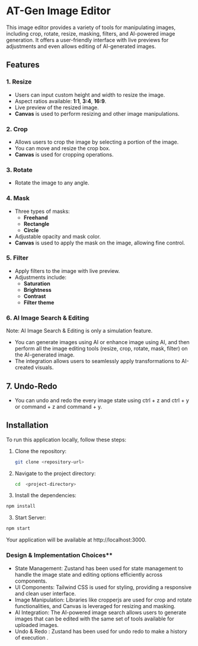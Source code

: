 # AT-Gen Image Editor

This image editor provides a variety of tools for manipulating images, including crop, rotate, resize, masking, filters, and AI-powered image generation. It offers a user-friendly interface with live previews for adjustments and even allows editing of AI-generated images.

## Features

### 1. **Resize**

- Users can input custom height and width to resize the image.
- Aspect ratios available: **1:1**, **3:4**, **16:9**.
- Live preview of the resized image.
- **Canvas** is used to perform resizing and other image manipulations.

### 2. **Crop**

- Allows users to crop the image by selecting a portion of the image.
- You can move and resize the crop box.
- **Canvas** is used for cropping operations.

### 3. **Rotate**

- Rotate the image to any angle.

### 4. **Mask**

- Three types of masks:
  - **Freehand**
  - **Rectangle**
  - **Circle**
- Adjustable opacity and mask color.
- **Canvas** is used to apply the mask on the image, allowing fine control.

### 5. **Filter**

- Apply filters to the image with live preview.
- Adjustments include:
  - **Saturation**
  - **Brightness**
  - **Contrast**
  - **Filter theme**

### 6. **AI Image Search & Editing**

Note: AI Image Search & Editing is only a simulation feature.

- You can generate images using AI or enhance image using AI, and then perform all the image editing tools (resize, crop, rotate, mask, filter) on the AI-generated image.
- The integration allows users to seamlessly apply transformations to AI-created visuals.

## 7. **Undo-Redo**

- You can undo and redo the every image state using ctrl + z and ctrl + y or command + z and command + y.

## Installation

To run this application locally, follow these steps:

1. Clone the repository:

   ```bash
   git clone <repository-url>

   ```

2. Navigate to the project directory:

   ```bash
   cd  <project-directory>

   ```

3. Install the dependencies:

```bash
npm install
```

3. Start Server:

```bash
npm start
```

Your application will be available at http://localhost:3000.

### Design & Implementation Choices\*\*

- State Management: Zustand has been used for state management to handle the image state and editing options efficiently across components.
- UI Components: Tailwind CSS is used for styling, providing a responsive and clean user interface.
- Image Manipulation: Libraries like cropperjs are used for crop and rotate functionalities, and Canvas is leveraged for resizing and masking.
- AI Integration: The AI-powered image search allows users to generate images that can be edited with the same set of tools available for uploaded images.
- Undo & Redo : Zustand has been used for undo redo to make a history of execution .
